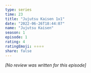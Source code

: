 ```yaml
---
type: series
time: 23
title: "Jujutsu Kaisen 1x1"
date: "2022-06-26T18:44:07"
name: "Jujutsu Kaisen"
season: 1
episode: 1
rating: 4
ratingEmoji: ⭐️⭐️⭐️⭐️
share: false
---
```


_[No review was written for this episode]_
